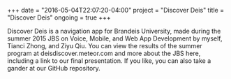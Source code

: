 +++
date = "2016-05-04T22:07:20-04:00"
project = "Discover Deis"
title = "Discover Deis"
ongoing = true
+++

Discover Deis is a navigation app for Brandeis University, made during the summer 2015 JBS on Voice, Mobile, and Web App Development by myself, Tianci Zhong, and Ziyu Qiu. You can view the results of the summer program at deisdiscover.meteor.com and more about the JBS here, including a link to our final presentation. If you like, you can also take a gander at our GitHub repository. 
